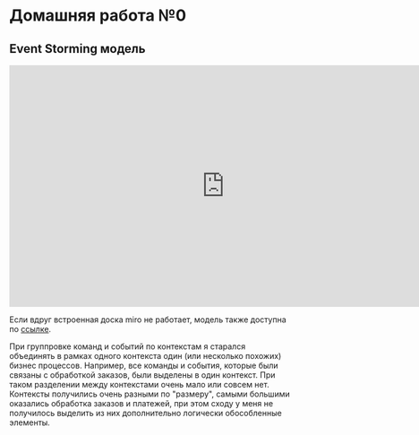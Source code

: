 # Домашняя работа №0

## Event Storming модель

<iframe width="768" height="432" src="https://miro.com/app/embed/uXjVLr3CjCk=/?pres=1&frameId=3458764613927122041&embedId=722289927968" frameborder="0" scrolling="no" allow="fullscreen; clipboard-read; clipboard-write" allowfullscreen></iframe>

Если вдруг встроенная доска miro не работает, модель также доступна по [ссылке](https://miro.com/app/board/uXjVLr3CjCk=/?share_link_id=346059167375).

При группровке команд и событий по контекстам я старался объединять в рамках одного контекста один (или несколько похожих) бизнес процессов.
Например, все команды и события, которые были связаны с обработкой заказов, были выделены в один контекст. При таком разделении между контекстами очень мало или совсем нет. 
Контексты получились очень разными по "размеру", самыми большими оказались обработка заказов и платежей, при этом сходу у меня не получилось выделить из них дополнительно логически обособленные элементы. 
